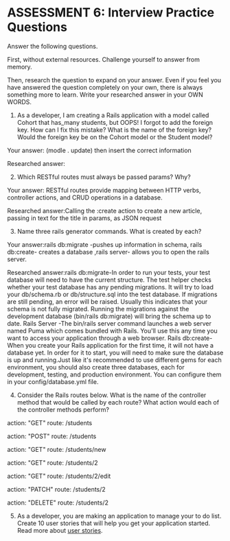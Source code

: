 # ASSESSMENT 6: Interview Practice Questions

Answer the following questions.

First, without external resources. Challenge yourself to answer from memory.

Then, research the question to expand on your answer. Even if you feel you have answered the question completely on your own, there is always something more to learn. Write your researched answer in your OWN WORDS.

1. As a developer, I am creating a Rails application with a model called Cohort that has_many students, but OOPS! I forgot to add the foreign key. How can I fix this mistake? What is the name of the foreign key? Would the foreign key be on the Cohort model or the Student model?

Your answer: (modle . update) then insert the correct information

Researched answer:

2. Which RESTful routes must always be passed params? Why?

Your answer: RESTful routes provide mapping between HTTP verbs, controller actions, and CRUD operations in a database.

Researched answer:Calling the :create action to create a new article, passing in text for the title in params, as JSON request

3. Name three rails generator commands. What is created by each?

Your answer:rails db:migrate -pushes up information in schema, rails db:create- creates a database ,rails server- allows you to open the rails server.

Researched answer:rails db:migrate-In order to run your tests, your test database will need to have the current structure. The test helper checks whether your test database has any pending migrations. It will try to load your db/schema.rb or db/structure.sql into the test database. If migrations are still pending, an error will be raised. Usually this indicates that your schema is not fully migrated. Running the migrations against the development database (bin/rails db:migrate) will bring the schema up to date. Rails Server -The bin/rails server command launches a web server named Puma which comes bundled with Rails. You'll use this any time you want to access your application through a web browser. Rails db:create- When you create your Rails application for the first time, it will not have a database yet. In order for it to start, you will need to make sure the database is up and running.Just like it's recommended to use different gems for each environment, you should also create three databases, each for development, testing, and production environment. You can configure them in your config/database.yml file.

4. Consider the Rails routes below. What is the name of the controller method that would be called by each route? What action would each of the controller methods perform?

action: "GET" route: /students

action: "POST" route: /students

action: "GET" route: /students/new

action: "GET" route: /students/2

action: "GET" route: /students/2/edit

action: "PATCH" route: /students/2

action: "DELETE" route: /students/2

5. As a developer, you are making an application to manage your to do list. Create 10 user stories that will help you get your application started. Read more about [user stories](https://www.atlassian.com/agile/project-management/user-stories).
